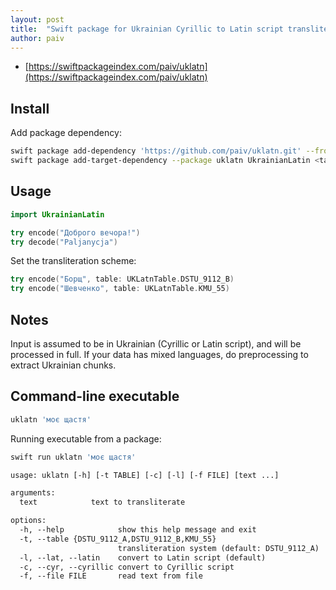 ```yaml
---
layout: post
title:  "Swift package for Ukrainian Cyrillic to Latin script transliteration"
author: paiv
---
```


- [https://swiftpackageindex.com/paiv/uklatn](https://swiftpackageindex.com/paiv/uklatn)


Install
--

Add package dependency:
```sh
swift package add-dependency 'https://github.com/paiv/uklatn.git' --from '1.0.0'
swift package add-target-dependency --package uklatn UkrainianLatin <target-name>
```

Usage
--

```swift
import UkrainianLatin

try encode("Доброго вечора!")
try decode("Paljanycja")
```

Set the transliteration scheme:
```swift
try encode("Борщ", table: UKLatnTable.DSTU_9112_B)
try encode("Шевченко", table: UKLatnTable.KMU_55)
```


Notes
--
Input is assumed to be in Ukrainian (Cyrillic or Latin script), and will be processed in full.
If your data has mixed languages, do preprocessing to extract Ukrainian chunks.


Command-line executable
--

```sh
uklatn 'моє щастя'
```

Running executable from a package:
```sh
swift run uklatn 'моє щастя'
```

```txt
usage: uklatn [-h] [-t TABLE] [-c] [-l] [-f FILE] [text ...]

arguments:
  text            text to transliterate

options:
  -h, --help            show this help message and exit
  -t, --table {DSTU_9112_A,DSTU_9112_B,KMU_55}
                        transliteration system (default: DSTU_9112_A)
  -l, --lat, --latin    convert to Latin script (default)
  -c, --cyr, --cyrillic convert to Cyrillic script
  -f, --file FILE       read text from file
```
